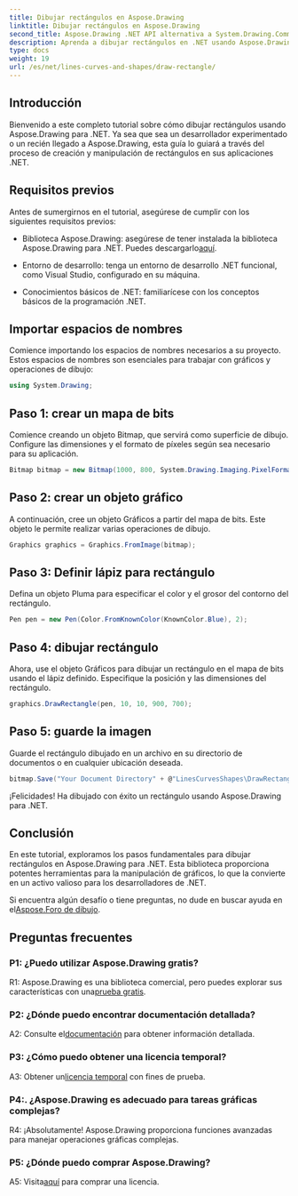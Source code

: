 ```yaml
---
title: Dibujar rectángulos en Aspose.Drawing
linktitle: Dibujar rectángulos en Aspose.Drawing
second_title: Aspose.Drawing .NET API alternativa a System.Drawing.Common
description: Aprenda a dibujar rectángulos en .NET usando Aspose.Drawing. Guía paso a paso con ejemplos de código.
type: docs
weight: 19
url: /es/net/lines-curves-and-shapes/draw-rectangle/
---
```

## Introducción

Bienvenido a este completo tutorial sobre cómo dibujar rectángulos usando Aspose.Drawing para .NET. Ya sea que sea un desarrollador experimentado o un recién llegado a Aspose.Drawing, esta guía lo guiará a través del proceso de creación y manipulación de rectángulos en sus aplicaciones .NET.

## Requisitos previos

Antes de sumergirnos en el tutorial, asegúrese de cumplir con los siguientes requisitos previos:

- Biblioteca Aspose.Drawing: asegúrese de tener instalada la biblioteca Aspose.Drawing para .NET. Puedes descargarlo[aquí](https://releases.aspose.com/drawing/net/).

- Entorno de desarrollo: tenga un entorno de desarrollo .NET funcional, como Visual Studio, configurado en su máquina.

- Conocimientos básicos de .NET: familiarícese con los conceptos básicos de la programación .NET.

## Importar espacios de nombres

Comience importando los espacios de nombres necesarios a su proyecto. Estos espacios de nombres son esenciales para trabajar con gráficos y operaciones de dibujo:

```csharp
using System.Drawing;
```

## Paso 1: crear un mapa de bits

Comience creando un objeto Bitmap, que servirá como superficie de dibujo. Configure las dimensiones y el formato de píxeles según sea necesario para su aplicación.

```csharp
Bitmap bitmap = new Bitmap(1000, 800, System.Drawing.Imaging.PixelFormat.Format32bppPArgb);
```

## Paso 2: crear un objeto gráfico

A continuación, cree un objeto Gráficos a partir del mapa de bits. Este objeto le permite realizar varias operaciones de dibujo.

```csharp
Graphics graphics = Graphics.FromImage(bitmap);
```

## Paso 3: Definir lápiz para rectángulo

Defina un objeto Pluma para especificar el color y el grosor del contorno del rectángulo.

```csharp
Pen pen = new Pen(Color.FromKnownColor(KnownColor.Blue), 2);
```

## Paso 4: dibujar rectángulo

Ahora, use el objeto Gráficos para dibujar un rectángulo en el mapa de bits usando el lápiz definido. Especifique la posición y las dimensiones del rectángulo.

```csharp
graphics.DrawRectangle(pen, 10, 10, 900, 700);
```

## Paso 5: guarde la imagen

Guarde el rectángulo dibujado en un archivo en su directorio de documentos o en cualquier ubicación deseada.

```csharp
bitmap.Save("Your Document Directory" + @"LinesCurvesShapes\DrawRectangle_out.png");
```

¡Felicidades! Ha dibujado con éxito un rectángulo usando Aspose.Drawing para .NET.

## Conclusión

En este tutorial, exploramos los pasos fundamentales para dibujar rectángulos en Aspose.Drawing para .NET. Esta biblioteca proporciona potentes herramientas para la manipulación de gráficos, lo que la convierte en un activo valioso para los desarrolladores de .NET.

 Si encuentra algún desafío o tiene preguntas, no dude en buscar ayuda en el[Aspose.Foro de dibujo](https://forum.aspose.com/c/diagram/17).

## Preguntas frecuentes

### P1: ¿Puedo utilizar Aspose.Drawing gratis?

 R1: Aspose.Drawing es una biblioteca comercial, pero puedes explorar sus características con una[prueba gratis](https://releases.aspose.com/).

### P2: ¿Dónde puedo encontrar documentación detallada?

 A2: Consulte el[documentación](https://reference.aspose.com/drawing/net/) para obtener información detallada.

### P3: ¿Cómo puedo obtener una licencia temporal?

 A3: Obtener un[licencia temporal](https://purchase.aspose.com/temporary-license/) con fines de prueba.

### P4:. ¿Aspose.Drawing es adecuado para tareas gráficas complejas?

R4: ¡Absolutamente! Aspose.Drawing proporciona funciones avanzadas para manejar operaciones gráficas complejas.

### P5: ¿Dónde puedo comprar Aspose.Drawing?

 A5: Visita[aquí](https://purchase.aspose.com/buy) para comprar una licencia.